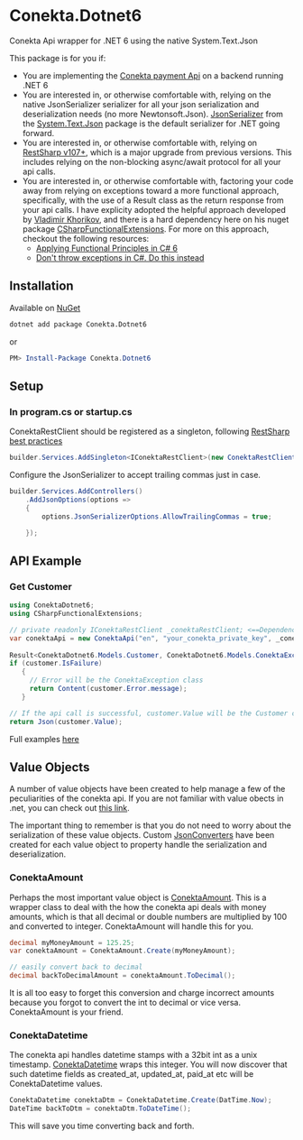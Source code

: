 # Conekta.Dotnet6

Conekta Api wrapper for .NET 6 using the native System.Text.Json

This package is for you if:

- You are implementing the [Conekta payment Api](https://developers.conekta.com/reference/autenticaci%C3%B3n) on a backend running .NET 6
- You are interested in, or otherwise comfortable with, relying on the native JsonSerializer serializer for all your json serialization and deserialization needs (no more Newtonsoft.Json). [JsonSerializer](https://docs.microsoft.com/en-us/dotnet/api/system.text.json.jsonserializer?view=net-6.0) from the [System.Text.Json](https://docs.microsoft.com/en-us/dotnet/api/system.text.json?view=net-6.0) package is the default serializer for .NET going forward.
- You are interested in, or otherwise comfortable with, relying on [RestSharp v107+](https://restsharp.dev/v107/#restsharp-v107), which is a major upgrade from previous versions.  This includes relying on the non-blocking async/await protocol for all your api calls.
- You are interested in, or otherwise comfortable with, factoring your code away from relying on exceptions toward a more functional approach, specifically, with the use of a Result class as the return response from your api calls.  I have explicity adopted the helpful approach developed by [Vladimir Khorikov](https://enterprisecraftsmanship.com),
  and there is a hard dependency here on his nuget package [CSharpFunctionalExtensions](https://www.nuget.org/packages/CSharpFunctionalExtensions/). For more on this approach, checkout the following resources:
  - [Applying Functional Principles in C# 6](https://www.pluralsight.com/courses/csharp-applying-functional-principles)
  - [Don't throw exceptions in C#. Do this instead](https://youtu.be/a1ye9eGTB98)

## Installation

Available on [NuGet](https://www.nuget.org/packages/Conekta.Dotnet6)

```bash
dotnet add package Conekta.Dotnet6
```

or

```powershell
PM> Install-Package Conekta.Dotnet6
```

## Setup

### In program.cs or startup.cs

ConektaRestClient should be registered as a singleton, following [RestSharp best practices](https://restsharp.dev/v107/#restclient-lifecycle)

```csharp
builder.Services.AddSingleton<IConektaRestClient>(new ConektaRestClient());
```

Configure the JsonSerializer to accept trailing commas just in case.

```csharp
builder.Services.AddControllers()
    .AddJsonOptions(options =>
    {
        options.JsonSerializerOptions.AllowTrailingCommas = true;

    });
```

## API Example

### Get Customer

```csharp
using ConektaDotnet6;
using CSharpFunctionalExtensions;

// private readonly IConektaRestClient _conektaRestClient; <==Dependency Injected
var conektaApi = new ConektaApi("en", "your_conekta_private_key", _conektaRestClient);
        
Result<ConektaDotnet6.Models.Customer, ConektaDotnet6.Models.ConektaException> customer = await conektaApi.GetCustomerAsync(id);
if (customer.IsFailure)
   {
     // Error will be the ConektaException class
     return Content(customer.Error.message);
   }

// If the api call is successful, customer.Value will be the Customer class
return Json(customer.Value);
```

Full examples [here](https://github.com/brendanalexdr/Conekta.Dotnet6/blob/main/src/DemoWebApi/Controllers/HomeController.cs)

## Value Objects

A number of value objects have been created to help manage a few of the peculiarities of the conekta api.  If you are not familiar with value obects in .net, you can check out [this link](https://docs.microsoft.com/en-us/dotnet/architecture/microservices/microservice-ddd-cqrs-patterns/implement-value-objects).

The important thing to remember is that you do not need to worry about the serialization of these value objects.  Custom [JsonConverters](https://docs.microsoft.com/en-us/dotnet/standard/serialization/system-text-json-converters-how-to?pivots=dotnet-6-0) have been created for each value object to property handle the serialization and deserialization.

### ConektaAmount

Perhaps the most important value object is [ConektaAmount](https://github.com/brendanalexdr/Conekta.Dotnet6/blob/main/src/Conekta.Dotnet6/Values/ConektaAmount/ConektaAmount.cs).  This is a wrapper class to deal with the how the conekta api deals with money amounts, which is that all decimal or double numbers are multiplied by 100 and converted to integer.  ConektaAmount will handle this for you.

```csharp
decimal myMoneyAmount = 125.25;
var conektaAmount = ConektaAmount.Create(myMoneyAmount);

// easily convert back to decimal
decimal backToDecimalAmount = conektaAmount.ToDecimal();
```

It is all too easy to forget this conversion and charge incorrect amounts because you forgot to convert the int to decimal or vice versa.  ConektaAmount is your friend.



### ConektaDatetime

The conekta api handles datetime stamps with a 32bit int as a unix timestamp.  [ConektaDatetime](https://github.com/brendanalexdr/Conekta.Dotnet6/blob/main/src/Conekta.Dotnet6/Values/ConektaDatetime/ConektaDatetime.cs) wraps this integer.  You will now discover that such datetime fields as created_at, updated_at, paid_at etc will be ConektaDatetime values.

```csharp
ConektaDatetime conektaDtm = ConektaDatetime.Create(DatTime.Now);
DateTime backToDtm = conektaDtm.ToDateTime();
```

This will save you time converting back and forth.  









